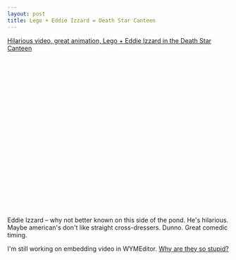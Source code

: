 ```yaml
---
layout: post
title: Lego + Eddie Izzard = Death Star Canteen
---
```



<a href="http://www.youtube.com/watch?v=Sv5iEK-IEzw">Hilarious video, great animation, Lego + Eddie Izzard in the Death Star Canteen</a>

<object height="344" width="425"><param name="movie" value="http://www.youtube.com/v/Sv5iEK-IEzw&amp;hl=en&amp;fs=1&amp;rel=0"><param name="allowFullScreen" value="true"><param name="allowscriptaccess" value="always"><embed src="http://www.youtube.com/v/Sv5iEK-IEzw&amp;hl=en&amp;fs=1&amp;rel=0" type="application/x-shockwave-flash" allowscriptaccess="always" allowfullscreen="true" height="344" width="425"></embed></param>

Eddie Izzard – why not better known on this side of the pond. He's hilarious. Maybe american's don't like straight cross-dressers. Dunno. Great comedic timing.

I'm still working on embedding video in WYMEditor. <a href="http://forum.wymeditor.org/forum/viewtopic.php?f=2&amp;t=443&amp;sid=4f8f27774e135604032539dbee2db122">Why are they so stupid?</a>
